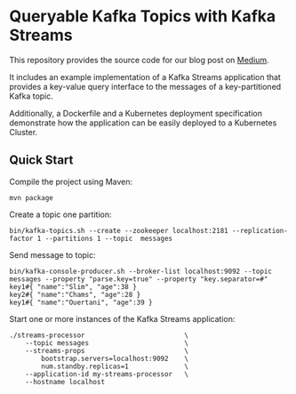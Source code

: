 # Queryable Kafka Topics with Kafka Streams

This repository provides the source code for our blog post on [Medium](https://medium.com/bakdata/queryable-kafka-topics-with-kafka-streams-8d2cca9de33f).

It includes an example implementation of a Kafka Streams application that provides a key-value query interface to the messages of a key-partitioned Kafka topic.

Additionally, a Dockerfile and a Kubernetes deployment specification demonstrate how the application can be easily deployed to a Kubernetes Cluster.

## Quick Start

Compile the project using Maven:
```
mvn package
```

Create a topic one partition:
```
bin/kafka-topics.sh --create --zookeeper localhost:2181 --replication-factor 1 --partitions 1 --topic  messages
```

Send message to topic:
```
bin/kafka-console-producer.sh --broker-list localhost:9092 --topic messages --property "parse.key=true" --property "key.separator=#"
key1#{ "name":"Slim", "age":38 }
key2#{ "name":"Chams", "age":28 }
key1#{ "name":"Ouertani", "age":39 }
```
Start one or more instances of the Kafka Streams application:

```
./streams-processor                         \
    --topic messages                        \
    --streams-props                         \
        bootstrap.servers=localhost:9092    \
        num.standby.replicas=1              \
    --application-id my-streams-processor   \
    --hostname localhost
```
